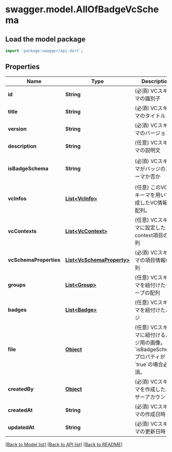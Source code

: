 # swagger.model.AllOfBadgeVcSchema

## Load the model package
```dart
import 'package:swagger/api.dart';
```

## Properties
Name | Type | Description | Notes
------------ | ------------- | ------------- | -------------
**id** | **String** | (必須) VCスキーマの識別子 | [default to null]
**title** | **String** | (必須) VCスキーマのタイトル | [default to null]
**version** | **String** | (必須) VCスキーマのバージョン | [default to null]
**description** | **String** | (任意) VCスキーマの説明文 | [default to null]
**isBadgeSchema** | **String** | (必須) VCスキーマがバッジのスキーマか否か | [optional] [default to &quot;false&quot;]
**vcInfos** | [**List&lt;VcInfo&gt;**](VcInfo.md) | (任意) このVCスキーマを用いて生成したVC情報の配列。 | [optional] [default to []]
**vcContexts** | [**List&lt;VcContext&gt;**](VcContext.md) | (任意) VCスキーマに設定したcontext項目の配列 | [optional] [default to []]
**vcSchemaProperties** | [**List&lt;VcSchemaProperty&gt;**](VcSchemaProperty.md) | (必須) VCスキーマの項目情報の配列 | [optional] [default to []]
**groups** | [**List&lt;Group&gt;**](Group.md) | (任意) VCスキーマを紐付けたグループの配列 | [optional] [default to []]
**badges** | [**List&lt;Badge&gt;**](Badge.md) | (任意) VCスキーマを紐付けたバッジ | [optional] [default to []]
**file** | [**Object**](Object.md) | (任意) VCスキーマに紐付けるバッジ用の画像。&#x60;isBadgeSchema&#x60;プロパティが&#x60;true&#x60;の場合必須。 | [optional] [default to null]
**createdBy** | [**Object**](Object.md) | (必須) VCスキーマを作成したユーザーアカウント。 | [default to null]
**createdAt** | **String** | (必須) VCスキーマの作成日時 | [default to null]
**updatedAt** | **String** | (必須) VCスキーマの更新日時 | [default to null]

[[Back to Model list]](../README.md#documentation-for-models) [[Back to API list]](../README.md#documentation-for-api-endpoints) [[Back to README]](../README.md)

